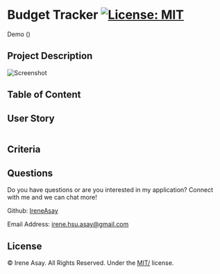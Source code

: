 # Budget Tracker [![License: MIT](https://img.shields.io/badge/License-MIT-yellow.svg)](https://opensource.org/licenses/MIT)

Demo ()

## Project Description

![Screenshot]()

## Table of Content

## User Story

```md

```

## Criteria

## Questions

Do you have questions or are you interested in my application? Connect with me and we can chat more!

Github: <a href="https://github.com/IreneAsay" target="_blank">IreneAsay</a>

Email Address: irene.hsu.asay@gmail.com

## License

© Irene Asay. All Rights Reserved. Under the [MIT/](./LICENSE) license.
